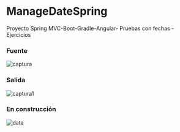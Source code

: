 # ManageDateSpring
Proyecto Spring MVC-Boot-Gradle-Angular- Pruebas con fechas - Ejercicios

### Fuente

![captura](https://user-images.githubusercontent.com/7141537/49170179-98495c80-f309-11e8-808d-50bb42c0605d.PNG)

### Salida

![captura1](https://user-images.githubusercontent.com/7141537/49170174-967f9900-f309-11e8-8e27-6027aa903f54.PNG)

### En construcción 

![data](https://user-images.githubusercontent.com/7141537/48297627-294fb500-e47b-11e8-9d9c-4b184aefd012.png)
